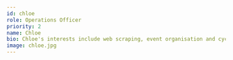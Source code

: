 ```yaml
---
id: chloe
role: Operations Officer
priority: 2
name: Chloe
bio: Chloe's interests include web scraping, event organisation and cycling.
image: chloe.jpg
---
```

